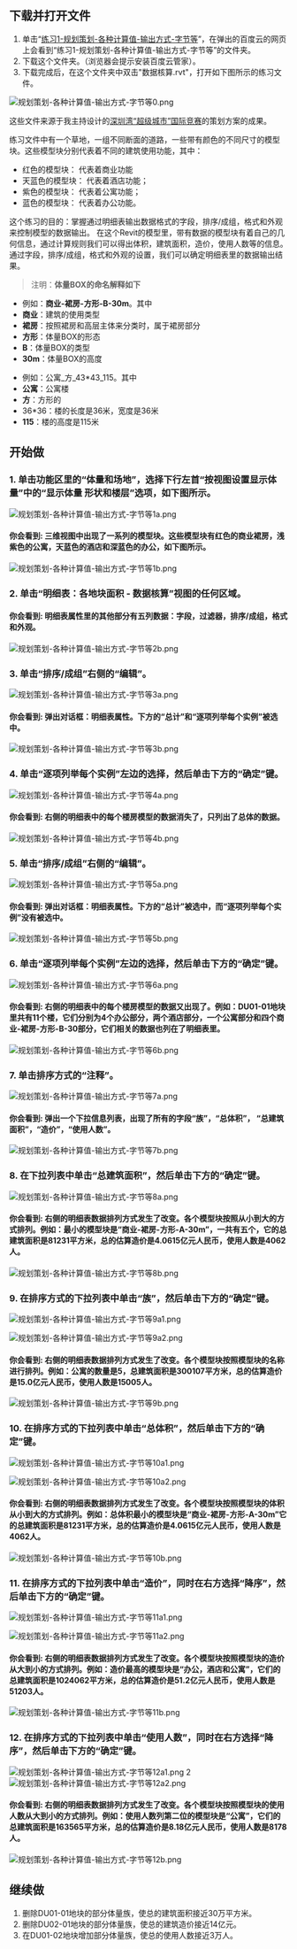 ## 下载并打开文件

1. 单击“[练习1-规划策划-各种计算值-输出方式-字节等](http://pan.baidu.com/s/1jHcrXie)”，在弹出的百度云的网页上会看到“练习1-规划策划-各种计算值-输出方式-字节等”的文件夹。
2. 下载这个文件夹。（浏览器会提示安装百度云管家）。
3. 下载完成后，在这个文件夹中双击"数据核算.rvt"，打开如下图所示的练习文件。

![规划策划-各种计算值-输出方式-字节等0.png](/images/规划策划-各种计算值-输出方式-字节等/规划策划-各种计算值-输出方式-字节等0.png)

这些文件来源于我主持设计的[深圳湾“超级城市”国际竞赛](http://www.szdesigncenter.org/?p=33930)的策划方案的成果。

练习文件中有一个草地，一组不同断面的道路，一些带有颜色的不同尺寸的模型块。这些模型块分别代表着不同的建筑使用功能，其中：

- 红色的模型块： 代表着商业功能
- 天蓝色的模型块： 代表着酒店功能；
- 紫色的模型块： 代表着公寓功能；
- 蓝色的模型块： 代表着办公功能。

这个练习的目的：掌握通过明细表输出数据格式的字段，排序/成组，格式和外观来控制模型的数据输出。
在这个Revit的模型里，带有数据的模型块有着自己的几何信息，通过计算规则我们可以得出体积，建筑面积，造价，使用人数等的信息。 
通过字段，排序/成组，格式和外观的设置，我们可以确定明细表里的数据输出结果。

> 注明：**体量BOX的命名解释如下**
> 
- 例如：**商业-裙房-方形-B-30m**。其中
- **商业**：建筑的使用类型
- **裙房**：按照裙房和高层主体来分类时，属于裙房部分
- **方形**：体量BOX的形态
- **B**：体量BOX的类型
- **30m**：体量BOX的高度
> 
- 例如：公寓_方_43*43_115。其中
- **公寓**：公寓楼
- **方**：方形的
- 36*36：楼的长度是36米，宽度是36米
- **115**：楼的高度是115米

## 开始做

### 1. 单击功能区里的“体量和场地”，选择下行左首“按视图设置显示体量”中的“显示体量 形状和楼层”选项，如下图所示。

![规划策划-各种计算值-输出方式-字节等1a.png](/images/规划策划-各种计算值-输出方式-字节等/规划策划-各种计算值-输出方式-字节等1a.png)

#### 你会看到: 三维视图中出现了一系列的模型块。这些模型块有红色的商业裙房，浅紫色的公寓，天蓝色的酒店和深蓝色的办公，如下图所示。

![规划策划-各种计算值-输出方式-字节等1b.png](/images/规划策划-各种计算值-输出方式-字节等/规划策划-各种计算值-输出方式-字节等1b.png)

### 2. 单击“明细表：各地块面积 - 数据核算”视图的任何区域。

#### 你会看到: 明细表属性里的其他部分有五列数据：字段，过滤器，排序/成组，格式和外观。

![规划策划-各种计算值-输出方式-字节等2b.png](/images/规划策划-各种计算值-输出方式-字节等/规划策划-各种计算值-输出方式-字节等2b.png)

### 3. 单击“排序/成组”右侧的“编辑”。

![规划策划-各种计算值-输出方式-字节等3a.png](/images/规划策划-各种计算值-输出方式-字节等/规划策划-各种计算值-输出方式-字节等3a.png)

#### 你会看到: 弹出对话框：明细表属性。下方的“总计”和“逐项列举每个实例”被选中。

![规划策划-各种计算值-输出方式-字节等3b.png](/images/规划策划-各种计算值-输出方式-字节等/规划策划-各种计算值-输出方式-字节等3b.png)

### 4. 单击“逐项列举每个实例”左边的选择，然后单击下方的“确定”键。

![规划策划-各种计算值-输出方式-字节等4a.png](/images/规划策划-各种计算值-输出方式-字节等/规划策划-各种计算值-输出方式-字节等4a.png)

#### 你会看到: 右侧的明细表中的每个楼房模型的数据消失了，只列出了总体的数据。

![规划策划-各种计算值-输出方式-字节等4b.png](/images/规划策划-各种计算值-输出方式-字节等/规划策划-各种计算值-输出方式-字节等4b.png)

### 5. 单击“排序/成组”右侧的“编辑”。

![规划策划-各种计算值-输出方式-字节等5a.png](/images/规划策划-各种计算值-输出方式-字节等/规划策划-各种计算值-输出方式-字节等5a.png)

#### 你会看到: 弹出对话框：明细表属性。下方的“总计”被选中，而“逐项列举每个实例”没有被选中。

![规划策划-各种计算值-输出方式-字节等5b.png](/images/规划策划-各种计算值-输出方式-字节等/规划策划-各种计算值-输出方式-字节等5b.png)

### 6. 单击“逐项列举每个实例”左边的选择，然后单击下方的“确定”键。

![规划策划-各种计算值-输出方式-字节等6a.png](/images/规划策划-各种计算值-输出方式-字节等/规划策划-各种计算值-输出方式-字节等6a.png)

#### 你会看到: 右侧的明细表中的每个楼房模型的数据又出现了。例如：DU01-01地块里共有11个楼，它们分别为4个办公部分，两个酒店部分，一个公寓部分和四个商业-裙房-方形-B-30部分，它们相关的数据也列在了明细表里。

![规划策划-各种计算值-输出方式-字节等6b.png](/images/规划策划-各种计算值-输出方式-字节等/规划策划-各种计算值-输出方式-字节等6b.png)

### 7. 单击排序方式的“注释”。

![规划策划-各种计算值-输出方式-字节等7a.png](/images/规划策划-各种计算值-输出方式-字节等/规划策划-各种计算值-输出方式-字节等7a.png)

#### 你会看到: 弹出一个下拉信息列表，出现了所有的字段“族”，“总体积”， “总建筑面积”，“造价”，“使用人数”。

![规划策划-各种计算值-输出方式-字节等7b.png](/images/规划策划-各种计算值-输出方式-字节等/规划策划-各种计算值-输出方式-字节等7b.png)

### 8. 在下拉列表中单击“总建筑面积”，然后单击下方的“确定”键。

![规划策划-各种计算值-输出方式-字节等8a.png](/images/规划策划-各种计算值-输出方式-字节等/规划策划-各种计算值-输出方式-字节等8a.png)

#### 你会看到: 右侧的明细表数据排列方式发生了改变。各个模型块按照从小到大的方式排列。例如：最小的模型块是“商业-裙房-方形-A-30m”，一共有五个，它的总建筑面积是81231平方米，总的估算造价是4.0615亿元人民币，使用人数是4062人。

![规划策划-各种计算值-输出方式-字节等8b.png](/images/规划策划-各种计算值-输出方式-字节等/规划策划-各种计算值-输出方式-字节等8b.png)

### 9. 在排序方式的下拉列表中单击“族”，然后单击下方的“确定”键。

![规划策划-各种计算值-输出方式-字节等9a1.png](/images/规划策划-各种计算值-输出方式-字节等/规划策划-各种计算值-输出方式-字节等9a1.png)

![规划策划-各种计算值-输出方式-字节等9a2.png](/images/规划策划-各种计算值-输出方式-字节等/规划策划-各种计算值-输出方式-字节等9a2.png)

#### 你会看到: 右侧的明细表数据排列方式发生了改变。各个模型块按照模型块的名称进行排列。例如：公寓的数量是5，总建筑面积是300107平方米，总的估算造价是15.0亿元人民币，使用人数是15005人。

![规划策划-各种计算值-输出方式-字节等9b.png](/images/规划策划-各种计算值-输出方式-字节等/规划策划-各种计算值-输出方式-字节等9b.png)

### 10. 在排序方式的下拉列表中单击“总体积”，然后单击下方的“确定”键。

![规划策划-各种计算值-输出方式-字节等10a1.png](/images/规划策划-各种计算值-输出方式-字节等/规划策划-各种计算值-输出方式-字节等10a1.png)

![规划策划-各种计算值-输出方式-字节等10a2.png](/images/规划策划-各种计算值-输出方式-字节等/规划策划-各种计算值-输出方式-字节等10a2.png)

#### 你会看到: 右侧的明细表数据排列方式发生了改变。各个模型块按照模型块的体积从小到大的方式排列。例如：总体积最小的模型块是“商业-裙房-方形-A-30m”它的总建筑面积是81231平方米，总的估算造价是4.0615亿元人民币，使用人数是4062人。

![规划策划-各种计算值-输出方式-字节等10b.png](/images/规划策划-各种计算值-输出方式-字节等/规划策划-各种计算值-输出方式-字节等10b.png)

### 11. 在排序方式的下拉列表中单击“造价”，同时在右方选择“降序”，然后单击下方的“确定”键。

![规划策划-各种计算值-输出方式-字节等11a1.png](/images/规划策划-各种计算值-输出方式-字节等/规划策划-各种计算值-输出方式-字节等11a1.png)

![规划策划-各种计算值-输出方式-字节等11a2.png](/images/规划策划-各种计算值-输出方式-字节等/规划策划-各种计算值-输出方式-字节等11a2.png)

#### 你会看到: 右侧的明细表数据排列方式发生了改变。各个模型块按照模型块的造价从大到小的方式排列。例如：造价最高的模型块是“办公，酒店和公寓”，它们的总建筑面积是1024062平方米，总的估算造价是51.2亿元人民币，使用人数是51203人。

![规划策划-各种计算值-输出方式-字节等11b.png](/images/规划策划-各种计算值-输出方式-字节等/规划策划-各种计算值-输出方式-字节等11b.png)

### 12. 在排序方式的下拉列表中单击“使用人数”，同时在右方选择“降序”，然后单击下方的“确定”键。

![规划策划-各种计算值-输出方式-字节等12a1.png](/images/规划策划-各种计算值-输出方式-字节等/规划策划-各种计算值-输出方式-字节等12a1.png)
2
![规划策划-各种计算值-输出方式-字节等12a2.png](/images/规划策划-各种计算值-输出方式-字节等/规划策划-各种计算值-输出方式-字节等12a2.png)

#### 你会看到: 右侧的明细表数据排列方式发生了改变。各个模型块按照模型块的使用人数从大到小的方式排列。例如：使用人数列第二位的模型块是“公寓”，它们的总建筑面积是163565平方米，总的估算造价是8.18亿元人民币，使用人数是8178人。

![规划策划-各种计算值-输出方式-字节等12b.png](/images/规划策划-各种计算值-输出方式-字节等/规划策划-各种计算值-输出方式-字节等12b.png)

## 继续做

1. 删除DU01-01地块的部分体量族，使总的建筑面积接近30万平方米。
2. 删除DU02-01地块的部分体量族，使总的建筑造价接近14亿元。
3. 在DU01-02地块增加部分体量族，使总的使用人数接近3万人。